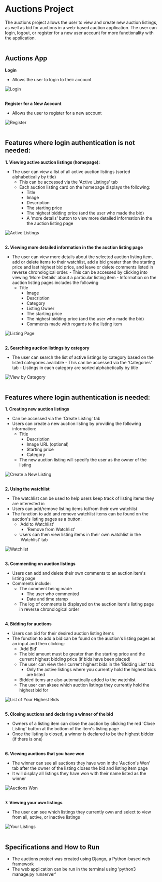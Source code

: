 # Auctions Project
The auctions project allows the user to view and create new auction listings, as well as bid for auctions in a web-based auction application. The user can login, logout, or register for a new user account for more functionality with the application.
<br></br>


## Auctions App
**Login**
- Allows the user to login to their account
&nbsp;

![Login](/auctions/static/auctions/images/login.png?raw=true "Login")
<br></br>

**Register for a New Account**
- Allows the user to register for a new account
&nbsp;

![Register](/auctions/static/auctions/images/register.png?raw=true "Register")
<br></br>

## Features where login authentication is not needed:
**1. Viewing active auction listings (homepage):**  
   - The user can view a list of all active auction listings (sorted alphabetically by title)
     - This can be accessed via the 'Active Listings' tab 
     - Each auction listing card on the homepage displays the following:
       - Title
        - Image
        - Description
        - The starting price
        - The highest bidding price (and the user who made the bid)
        - A 'more details' button to view more detailed information in the the auction listing page
&nbsp;

![Active Listings](/auctions/static/auctions/images/active_listings.png?raw=true "Active Listings")
<br></br>

**2. Viewing more detailed information in the the auction listing page**
   - The user can view more details about the selected auction listing item, add or delete items to their watchlist, add a bid greater than the starting price and last highest bid price, and leave or delete comments listed in reverse chronological order.
    - This can be accessed by clicking into viewing 'More Details' about a particular listing item
    - Information on the auction listing pages includes the following:
      - Title
        - Image
        - Description
        - Category
        - Listing Owner
        - The starting price
        - The highest bidding price (and the user who made the bid)
        - Comments made with regards to the listing item
&nbsp;
       
![Listing Page](/auctions/static/auctions/images/listing_page.png?raw=true "Listing Page")
<br></br>

**2. Searching auction listings by category**
   - The user can search the list of active listings by category based on the listed categories available
    - This can be accessed via the 'Categories' tab 
    - Listings in each category are sorted alphabetically by title
&nbsp;

![View by Category](/auctions/static/auctions/images/view_category.png?raw=true "View by Category")
<br></br>

## Features where login authentication is needed:
**1. Creating new auction listings**
   - Can be accessed via the 'Create Listing' tab 
   - Users can create a new auction listing by providing the following information:
      - Title
        - Description
        - Image URL (optional)
        - Starting price
        - Category
      - The new auction listing will specify the user as the owner of the listing
&nbsp;

![Create a New Listing](/auctions/static/auctions/images/create_listing.png?raw=true "Create a New Listing")
<br></br>

**2. Using the watchlist**
   - The watchlist can be used to help users keep track of listing items they are interested in
   - Users can add/remove listing items to/from their own watchlist
   - The function to add and remove watchlist items can be found on the auction's listing pages as a button:
      - 'Add to Watchlist'
         - 'Remove from Watchlist'
      - Users can then view listing items in their own watchlist in the 'Watchlist' tab
&nbsp;

![Watchlist](/auctions/static/auctions/images/watchlist.png?raw=true "Watchlist")
<br></br>

**3. Commenting on auction listings**
   - Users can add and delete their own comments to an auction item's listing page
   - Comments include:
      - The comment being made
        - The user who commented
        - Date and time stamp
      - The log of comments is displayed on the auction item's listing page in reverse chronological order
<br></br>

**4. Bidding for auctions**
   - Users can bid for their desired auction listing items
   - The function to add a bid can be found on the auction's listing pages as an input and then clicking:
      - 'Add Bid'
      - The bid amount must be greater than the starting price and the current highest bidding price (if bids have been placed)
      - The user can view their current highest bids in the 'Bidding List' tab
        - Only the active listings where you currently hold the highest bids are listed
      - Bidded items are also automatically added to the watchlist
      - The user can aksee which auction listings they currently hold the highest bid for
&nbsp;

![List of Your Highest Bids](/auctions/static/auctions/images/bidding_list.png?raw=true "List of Your Highest Bids")
<br></br>

**5. Closing auctions and declaring a winner of the bid**
   - Owners of a listing item can close the auction by clicking the red 'Close Listing' button at the bottom of the item's listing page
   - Once the listing is closed, a winner is declared to be the highest bidder (if there is one)
<br></br>

**6. Viewing auctions that you have won**
   - The winner can see all auctions they have won in the 'Auction's Won' tab after the owner of the listing closes the bid and listing item page
   - It will display all listings they have won with their name listed as the winner
&nbsp;

![Auctions Won](/auctions/static/auctions/images/auctions_won.png?raw=true "Auctions Won")
<br></br> 

**7. Viewing your own listings**
   - The user can see which listings they currently own and select to view from all, active, or inactive listings
&nbsp;

![Your Listings](/auctions/static/auctions/images/your_listings.png?raw=true "Your Listings")
<br></br> 


## Specifications and How to Run
- The auctions project was created using Django, a Python-based web framework
- The web application can be run in the terminal using 'python3 manage.py runserver'
